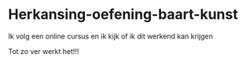 # Herkansing-oefening-baart-kunst

Ik volg een online cursus en ik kijk of ik dit werkend kan krijgen

Tot zo ver werkt het!!!
